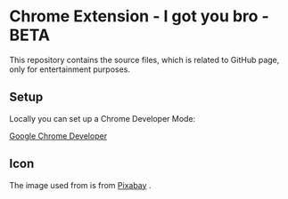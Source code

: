 # Chrome Extension - I got you bro - BETA

This repository contains the source files, which is related to GitHub page, only for entertainment purposes.

## Setup

Locally you can set up a Chrome Developer Mode:

[Google Chrome Developer](https://developer.chrome.com/docs/extensions/get-started/tutorial/hello-world#load-unpacked)

## Icon

The image used from is from [Pixabay](https://pixabay.com/vectors/pixel-cells-help-assistance-3974184/) .
